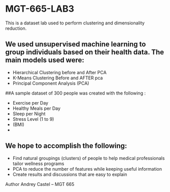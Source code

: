# MGT-665-LAB3
This is a dataset lab used to perform clustering and dimensionality reduction. 


## We used unsupervised machine learning to group individuals based on their health data. The main models used were:
- Hierarchical Clustering before and After PCA
- K-Means Clustering Before and AFTER pca
- Principal Component Analysis (PCA)

##A sample dataset of 300 people was created with the following :
- Exercise per Day
- Healthy Meals per Day
- Sleep per Night
- Stress Level (1 to 9)
- (BMI)
- 
## We hope to accomplish the following:
- Find natural groupings (clusters) of people to help medical professionals tailor wellness programs
- PCA to reduce the number of features while keeping useful information
- Create results and discussions that are easy to explain
  
Author
Andrey Castel – MGT 665

